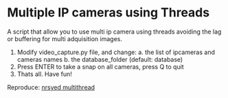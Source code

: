 # Multiple IP cameras using Threads

A script that allow you to use multi ip camera using threads avoiding the lag or buffering for multi adquisition images.

1. Modify video_capture.py file, and change:
  a. the list of ipcameras and cameras names
  b. the database_folder (default: database)
3. Press ENTER to take a snap on all cameras, press Q to quit
3. Thats all. Have fun!


Reproduce: [nrsyed multithread](https://github.com/nrsyed/computer-vision/tree/master/multithread)
